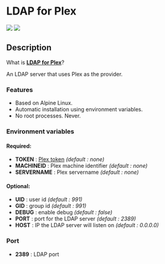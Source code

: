 # LDAP for Plex
[![](https://images.microbadger.com/badges/version/starbix/plex-ldap.svg)](http://microbadger.com/images/starbix/plex-ldap) [![](https://images.microbadger.com/badges/image/starbix/plex-ldap.svg)](http://microbadger.com/images/starbix/plex-ldap)

## Description
What is **[LDAP for Plex](https://github.com/hjone72/LDAP-for-Plex)**?

An LDAP server that uses Plex as the provider.

### Features
- Based on Alpine Linux.
- Automatic installation using environment variables.
- No root processes. Never.

### Environment variables
#### Required:

- **TOKEN** : [Plex token](https://support.plex.tv/articles/204059436-finding-an-authentication-token-x-plex-token/) *(default : none)*
- **MACHINEID** : Plex machine identifier *(default : none)*
- **SERVERNAME** : Plex servername *(default : none)*

#### Optional:

- **UID** : user id *(default : 991)*
- **GID** : group id *(default : 991)*
- **DEBUG** : enable debug *(default : false)*
- **PORT** : port for the LDAP server *(default : 2389)*
- **HOST** : IP the LDAP server will listen on *(default : 0.0.0.0)*

### Port
- **2389** : LDAP port
